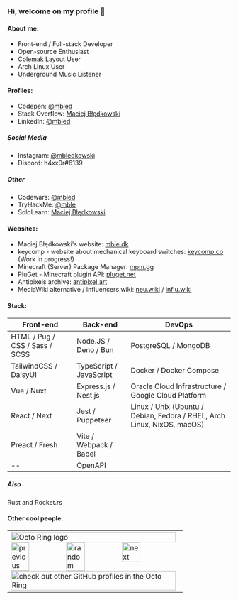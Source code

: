 ### Hi, welcome on my profile 👋
#### About me:
- Front-end / Full-stack Developer
- Open-source Enthusiast
- Colemak Layout User
- Arch Linux User
- Underground Music Listener

#### Profiles:
* Codepen: [@mbled](https://codepen.io/mbled)
* Stack Overflow: [Maciej Błędkowski](https://stackoverflow.com/users/10492295)
* LinkedIn: [@mbled](https://linkedin.com/in/mbled)
##### Social Media
* Instagram: [@mbledkowski](https://instagram.com/mbledkowski)
* Discord: h4xx0r#6139
##### Other
* Codewars: [@mbled](https://codewars.com/users/mbled)
* TryHackMe: [@mble](https://tryhackme.com/p/mble)
* SoloLearn: [Maciej Błędkowski](https://www.sololearn.com/Profile/5637768)

#### Websites:
* Maciej Błędkowski's website: [mble.dk](https://mble.dk)
* keycomp - website about mechanical keyboard switches: [keycomp.co](https://keycomp.co) (Work in progress!)
* Minecraft (Server) Package Manager: [mpm.gg](https://mpm.gg)
* PluGet - Minecraft plugin API: [pluget.net](https://pluget.net)
* Antipixels archive: [antipixel.art](https://antipixel.art)
* MediaWiki alternative / influencers wiki: [neu.wiki](https://neu.wiki) / [influ.wiki](https://influ.wiki)

#### Stack:
Front-end | Back-end | DevOps
--------- | -------- | ------
HTML / Pug / CSS / Sass / SCSS | Node.JS / Deno / Bun | PostgreSQL / MongoDB
TailwindCSS / DaisyUI | TypeScript / JavaScript | Docker / Docker Compose
Vue / Nuxt | Express.js / Nest.js | Oracle Cloud Infrastructure / Google Cloud Platform
React / Next | Jest / Puppeteer | Linux / Unix (Ubuntu / Debian, Fedora / RHEL, Arch Linux, NixOS, macOS)
Preact / Fresh | Vite / Webpack / Babel |
-- | OpenAPI |

##### Also
Rust and Rocket.rs

#### Other cool people:
<table><tbody><tr><td><a href="https://octo-ring.com/"><img src="https://octo-ring.com/static/img/widget/top.png" width="99%" alt="Octo Ring logo" align="top"></a><br><a href="https://octo-ring.com/p/mbledkowski/prev"><img src="https://octo-ring.com/static/img/widget/prev.png" width="33%" alt="previous" align="top" title="previous profile"></a><a href="https://octo-ring.com/p/mbledkowski/random"><img src="https://octo-ring.com/static/img/widget/random.png" width="33%" alt="random" align="top" title="random profile"></a><a href="https://octo-ring.com/p/mbledkowski/next"><img src="https://octo-ring.com/static/img/widget/next.png" width="33%" alt="next" align="top" title="next profile"></a><br><a href="https://octo-ring.com/"><img src="https://octo-ring.com/static/img/widget/bottom.png" width="99%" alt="check out other GitHub profiles in the Octo Ring" align="top"></a></td></tr></tbody></table> 
